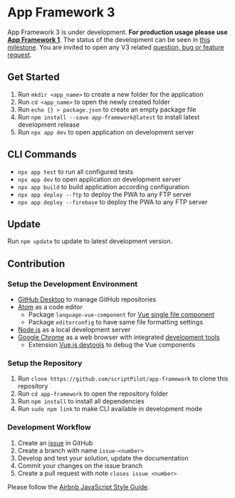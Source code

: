 # App Framework 3

App Framework 3 is under development. **For production usage please use [App Framework 1](https://github.com/scriptPilot/app-framework)**. The status of the development can be seen in [this milestone](https://github.com/scriptPilot/app-framework/milestone/8). You are invited to open any V3 related [question, bug or feature request](https://github.com/scriptPilot/app-framework/issues).

## Get Started

1. Run `mkdir <app_name>` to create a new folder for the application
2. Run `cd <app_name>` to open the newly created folder
3. Run `echo {} > package.json` to create an empty package file
4. Run `npm install --save app-framework@latest` to install latest development release
5. Run `npx app dev` to open application on development server

## CLI Commands

- `npx app test` to run all configured tests
- `npx app dev` to open application on development server
- `npx app build` to build application according configuration
- `npx app deploy --ftp` to deploy the PWA to any FTP server
- `npx app deploy --firebase` to deploy the PWA to any FTP server

## Update

Run `npm update` to update to latest development version.

## Contribution

### Setup the Development Environment

- [GitHub Desktop](https://desktop.github.com/) to manage GitHub repositories
- [Atom](https://atom.io/) as a code editor
  - Package `language-vue-component` for [Vue single file component](https://vuejs.org/v2/guide/single-file-components.html)
  - Package `editorconfig` to have same file formatting settings
- [Node.js](https://nodejs.org) as a local development server
- [Google Chrome](https://www.google.de/chrome) as a web browser with integrated [development tools](https://developers.google.com/web/tools/chrome-devtools/)
  - Extension [Vue.js devtools](https://chrome.google.com/webstore/detail/vuejs-devtools/nhdogjmejiglipccpnnnanhbledajbpd) to debug the Vue components

### Setup the Repository

1. Run `clone https://github.com/scriptPilot/app-framework` to clone this repository
2. Run `cd app-framework` to open the repository folder
3. Run `npm install` to install all dependencies
4. Run `sudo npm link` to make CLI available in development mode

### Development Workflow

1. Create an [issue](https://github.com/scriptPilot/app-framework/issues) in GitHub
2. Create a branch with name `issue-<number>`
3. Develop and test your solution, update the documentation
4. Commit your changes on the issue branch
5. Create a pull request with note `closes issue <number>`

Please follow the [Airbnb JavaScript Style Guide](https://github.com/airbnb/javascript).
